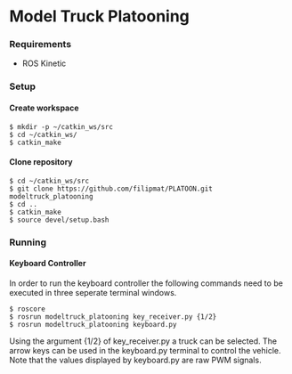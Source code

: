 # Model Truck Platooning

### Requirements
- ROS Kinetic

### Setup

#### Create workspace

	$ mkdir -p ~/catkin_ws/src
	$ cd ~/catkin_ws/
	$ catkin_make

#### Clone repository

	$ cd ~/catkin_ws/src
	$ git clone https://github.com/filipmat/PLATOON.git modeltruck_platooning
	$ cd ..
	$ catkin_make
	$ source devel/setup.bash

### Running

#### Keyboard Controller
In order to run the keyboard controller the following commands need to be
executed in three seperate terminal windows.

	$ roscore
	$ rosrun modeltruck_platooning key_receiver.py {1/2}
	$ rosrun modeltruck_platooning keyboard.py

Using the argument {1/2} of key_receiver.py a truck can be selected. The arrow
keys can be used in the keyboard.py terminal to control the vehicle. Note that
the values displayed by keyboard.py are raw PWM signals.
